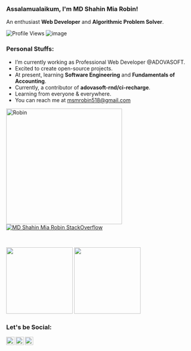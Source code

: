### Assalamualaikum, I'm MD Shahin Mia Robin!
An enthusiast **Web Developer** and **Algorithmic Problem Solver**.

![Profile Views](https://gpvc.arturio.dev/robinNcode)
![image](https://img.shields.io/github/followers/robinNcode?label=follow&style=social)
### Personal Stuffs:
  - I’m currently working as Professional Web Developer @ADOVASOFT.
  - Excited to create open-source projects.
  - At present, learning **Software Engineering** and **Fundamentals of Accounting**.
  - Currently, a contributor of **adovasoft-rnd/ci-recharge**.
  - Learning from everyone & everywhere.
  - You can reach me at <a href="mailto:msmrobin518@gmail.com">msmrobin518@gmail.com</a>
<p >
<img align="left" alt="Robin" width="310px" src="https://github-readme-stats-delta-three-47.vercel.app/api/top-langs/?username=robinNcode&theme=vue&langs_count=7" />

[![MD Shahin Mia Robin StackOverflow](https://github-readme-stackoverflow.vercel.app/?userID=13676718)](https://stackoverflow.com/users/13676718/msm-robin)

</p>
<br/>
<p>
    <img src="https://github-readme-stats.vercel.app/api?username=robinNcode&show_icons=true&count_private=true" height=178 />
    <img src="https://github-readme-stats.vercel.app/api/wakatime/?username=robinNcode&layout=compact" height=178 />
</p>


### Let's be Social:
<p>
    <a href="https://www.linkedin.com/in/msm-robin-96b29a1b2/" target="blank"><img align="left" alt="MsM Robin's LinkedIn" width="22px" src="https://cdn.jsdelivr.net/npm/simple-icons@v3/icons/linkedin.svg" /></a>
    <a href="https://www.facebook.com/arrobinkhan34" target="blank"><img align="left" alt="MsM Robin's Facebook" width="22px" src="https://cdn.jsdelivr.net/npm/simple-icons@v3/icons/facebook.svg" /></a>
    <a href="https://instagram.com/msmrobin07" target="blank"><img align="left" alt="MsM Robin's Instagram" width="22px" src="https://cdn.jsdelivr.net/npm/simple-icons@v3/icons/instagram.svg" /></a>
</p>
